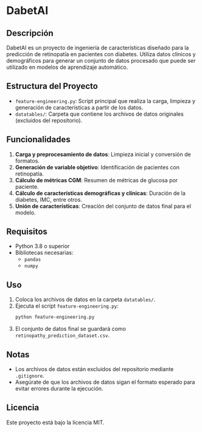 # DabetAI

## Descripción

DabetAI es un proyecto de ingeniería de características diseñado para la predicción de retinopatía en pacientes con diabetes. Utiliza datos clínicos y demográficos para generar un conjunto de datos procesado que puede ser utilizado en modelos de aprendizaje automático.

## Estructura del Proyecto

- `feature-engineering.py`: Script principal que realiza la carga, limpieza y generación de características a partir de los datos.
- `datatables/`: Carpeta que contiene los archivos de datos originales (excluidos del repositorio).

## Funcionalidades

1. **Carga y preprocesamiento de datos**: Limpieza inicial y conversión de formatos.
2. **Generación de variable objetivo**: Identificación de pacientes con retinopatía.
3. **Cálculo de métricas CGM**: Resumen de métricas de glucosa por paciente.
4. **Cálculo de características demográficas y clínicas**: Duración de la diabetes, IMC, entre otros.
5. **Unión de características**: Creación del conjunto de datos final para el modelo.

## Requisitos

- Python 3.8 o superior
- Bibliotecas necesarias:
  - `pandas`
  - `numpy`

## Uso

1. Coloca los archivos de datos en la carpeta `datatables/`.
2. Ejecuta el script `feature-engineering.py`:
   ```bash
   python feature-engineering.py
   ```
3. El conjunto de datos final se guardará como `retinopathy_prediction_dataset.csv`.

## Notas

- Los archivos de datos están excluidos del repositorio mediante `.gitignore`.
- Asegúrate de que los archivos de datos sigan el formato esperado para evitar errores durante la ejecución.

## Licencia

Este proyecto está bajo la licencia MIT.
